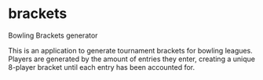 # brackets
Bowling Brackets generator

This is an application to generate tournament brackets for bowling leagues. Players are generated by the amount of entries they enter, creating a unique 8-player bracket until each entry has been accounted for.
